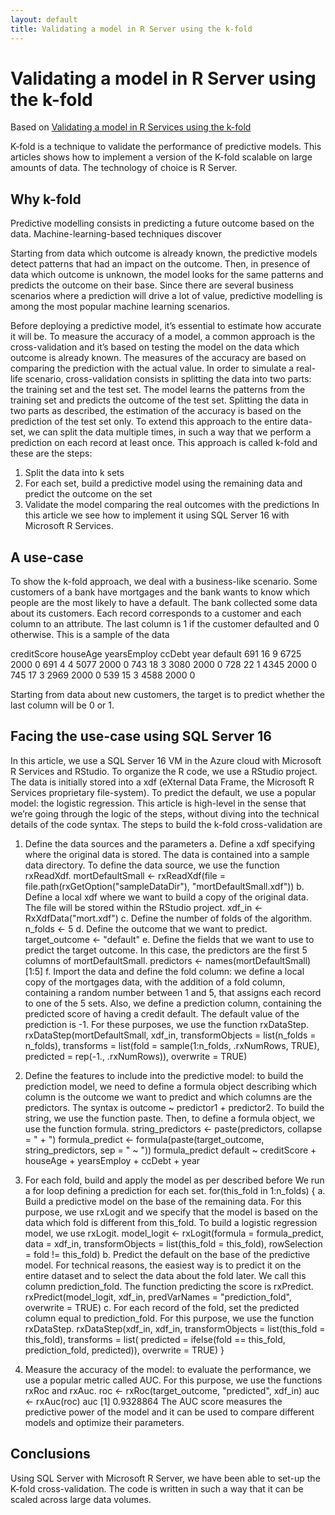 ```yaml
---
layout: default
title: Validating a model in R Server using the k-fold
---
```


# Validating a model in R Server using the k-fold

Based on [Validating a model in R Services using the k-fold](https://blogs.msdn.microsoft.com/data_insights_global_practice/2016/07/08/validating-a-model-in-r-services-using-the-k-fold-4/)

K-fold is a technique to validate the performance of predictive models. This articles shows how to implement a version of the K-fold scalable on large amounts of data. The technology of choice is R Server.


## 	Why k-fold

Predictive modelling consists in predicting a future outcome based on the data. Machine-learning-based techniques discover

Starting from data which outcome is already known, the predictive models detect patterns that had an impact on the outcome. Then, in presence of data which outcome is unknown, the model looks for the same patterns and predicts the outcome on their base. Since there are several business scenarios where a prediction will drive a lot of value, predictive modelling is among the most popular machine learning scenarios.

Before deploying a predictive model, it’s essential to estimate how accurate it will be. To measure the accuracy of a model, a common approach is the cross-validation and it’s based on testing the model on the data which outcome is already known. The measures of the accuracy are based on comparing the prediction with the actual value. In order to simulate a real-life scenario, cross-validation consists in splitting the data into two parts: the training set and the test set. The model learns the patterns from the training set and predicts the outcome of the test set. 
Splitting the data in two parts as described, the estimation of the accuracy is based on the prediction of the test set only. To extend this approach to the entire data-set, we can split the data multiple times, in such a way that we perform a prediction on each record at least once. This approach is called k-fold and these are the steps:
1.	Split the data into k sets
2.	For each set, build a predictive model using the remaining data and predict the outcome on the set
3.	Validate the model comparing the real outcomes with the predictions
In this article we see how to implement it using SQL Server 16 with Microsoft R Services.



## A use-case
To show the k-fold approach, we deal with a business-like scenario. Some customers of a bank have mortgages and the bank wants to know which people are the most likely to have a default. The bank collected some data about its customers. Each record corresponds to a customer and each column to an attribute. The last column is 1 if the customer defaulted and 0 otherwise. This is a sample of the data



creditScore	houseAge	yearsEmploy	ccDebt	year	default
691	16	9	6725	2000	0
691	4	4	5077	2000	0
743	18	3	3080	2000	0
728	22	1	4345	2000	0
745	17	3	2969	2000	0
539	15	3	4588	2000	0

Starting from data about new customers, the target is to predict whether the last column will be 0 or 1.

## Facing the use-case using SQL Server 16
In this article, we use a SQL Server 16 VM in the Azure cloud with Microsoft R Services and RStudio. To organize the R code, we use a RStudio project.
The data is initially stored into a xdf (eXternal Data Frame, the Microsoft R Services proprietary file-system). To predict the default, we use a popular model: the logistic regression.
This article is high-level in the sense that we’re going through the logic of the steps, without diving into the technical details of the code syntax.
The steps to build the k-fold cross-validation are
1.	Define the data sources and the parameters
a.	Define a xdf specifying where the original data is stored. The data is contained into a sample data directory. To define the data source, we use the function rxReadXdf.
mortDefaultSmall <- rxReadXdf(file = file.path(rxGetOption("sampleDataDir"),
                                               "mortDefaultSmall.xdf"))
b.	Define a local xdf where we want to build a copy of the original data. The file will be stored within the RStudio project.
xdf_in <- RxXdfData("mort.xdf")
c.	Define the number of folds of the algorithm.
n_folds <- 5 
d.	Define the outcome that we want to predict.
target_outcome <- "default" 
e.	Define the fields that we want to use to predict the target outcome. In this case, the predictors are the first 5 columns of mortDefaultSmall.
predictors <- names(mortDefaultSmall)[1:5]
f.	Import the data and define the fold column: we define a local copy of the mortgages data, with the addition of a fold column, containing a random number between 1 and 5, that assigns each record to one of the 5 sets. Also, we define a prediction column, containing the predicted score of having a credit default. The default value of the prediction is -1. For these purposes, we use the function rxDataStep.
rxDataStep(mortDefaultSmall, xdf_in,
           transformObjects = list(n_folds = n_folds),
           transforms = list(fold = sample(1:n_folds, .rxNumRows, TRUE),
                             predicted = rep(-1., .rxNumRows)),
           overwrite = TRUE)
2.	Define the features to include into the predictive model: to build the prediction model, we need to define a formula object describing which column is the outcome we want to predict and which columns are the predictors. The syntax is outcome ~ predictor1 + predictor2. To build the string, we use the function paste. Then, to define a formula object, we use the function formula.
string_predictors <- paste(predictors, collapse = " + ")
formula_predict <- formula(paste(target_outcome, string_predictors, sep = " ~ "))
formula_predict 
default ~ creditScore + houseAge + yearsEmploy + ccDebt + year

3.	For each fold, build and apply the model as per described before
We run a for loop defining a prediction for each set.
for(this_fold in 1:n_folds) {
a.	Build a predictive model on the base of the remaining data. For this purpose, we use rxLogit and we specify that the model is based on the data which fold is different from this_fold. To build a logistic regression model, we use rxLogit.
  model_logit <- rxLogit(formula = formula_predict, 
                         data = xdf_in, 
                         transformObjects = list(this_fold = this_fold),
                         rowSelection = fold != this_fold)
b.	Predict the default on the base of the predictive model. For technical reasons, the easiest way is to predict it on the entire dataset and to select the data about the fold later. We call this column prediction_fold. The function predicting the score is rxPredict.
  rxPredict(model_logit, xdf_in,
            predVarNames = "prediction_fold",
            overwrite = TRUE)
c.	For each record of the fold, set the predicted column equal to prediction_fold. For this purpose, we use the function rxDataStep.
  rxDataStep(xdf_in, xdf_in,
             transformObjects = list(this_fold = this_fold),
             transforms = list(
               predicted = ifelse(fold == this_fold, prediction_fold, predicted)),
             overwrite = TRUE)
}
4.	Measure the accuracy of the model: to evaluate the performance, we use a popular metric called AUC. For this purpose, we use the functions rxRoc and rxAuc.
roc <- rxRoc(target_outcome, "predicted", xdf_in)
auc <- rxAuc(roc)
auc
[1] 0.9328864
The AUC score measures the predictive power of the model and it can be used to compare different models and optimize their parameters.



## Conclusions
Using SQL Server with Microsoft R Server, we have been able to set-up the K-fold cross-validation. The code is written in such a way that it can be scaled across large data volumes.

